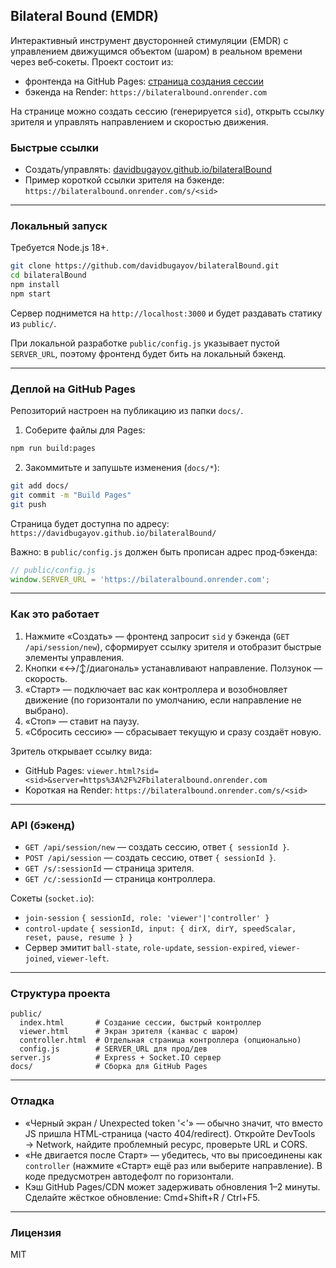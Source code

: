 ## Bilateral Bound (EMDR)

Интерактивный инструмент двусторонней стимуляции (EMDR) с управлением движущимся объектом (шаром) в реальном времени через веб‑сокеты. Проект состоит из:

- фронтенда на GitHub Pages: [страница создания сессии](https://davidbugayov.github.io/bilateralBound/)  
- бэкенда на Render: `https://bilateralbound.onrender.com`

На странице можно создать сессию (генерируется `sid`), открыть ссылку зрителя и управлять направлением и скоростью движения.

### Быстрые ссылки
- Создать/управлять: [davidbugayov.github.io/bilateralBound](https://davidbugayov.github.io/bilateralBound/)
- Пример короткой ссылки зрителя на бэкенде: `https://bilateralbound.onrender.com/s/<sid>`

---

### Локальный запуск

Требуется Node.js 18+.

```bash
git clone https://github.com/davidbugayov/bilateralBound.git
cd bilateralBound
npm install
npm start
```

Сервер поднимется на `http://localhost:3000` и будет раздавать статику из `public/`.

При локальной разработке `public/config.js` указывает пустой `SERVER_URL`, поэтому фронтенд будет бить на локальный бэкенд.

---

### Деплой на GitHub Pages

Репозиторий настроен на публикацию из папки `docs/`.

1) Соберите файлы для Pages:
```bash
npm run build:pages
```
2) Закоммитьте и запушьте изменения (`docs/*`):
```bash
git add docs/
git commit -m "Build Pages"
git push
```

Страница будет доступна по адресу:  
`https://davidbugayov.github.io/bilateralBound/`

Важно: в `public/config.js` должен быть прописан адрес прод‑бэкенда:

```js
// public/config.js
window.SERVER_URL = 'https://bilateralbound.onrender.com';
```

---

### Как это работает

1. Нажмите «Создать» — фронтенд запросит `sid` у бэкенда (`GET /api/session/new`), сформирует ссылку зрителя и отобразит быстрые элементы управления.
2. Кнопки «↔︎/↕︎/диагональ» устанавливают направление. Ползунок — скорость.
3. «Старт» — подключает вас как контроллера и возобновляет движение (по горизонтали по умолчанию, если направление не выбрано).
4. «Стоп» — ставит на паузу.
5. «Сбросить сессию» — сбрасывает текущую и сразу создаёт новую.

Зритель открывает ссылку вида:
- GitHub Pages: `viewer.html?sid=<sid>&server=https%3A%2F%2Fbilateralbound.onrender.com`
- Короткая на Render: `https://bilateralbound.onrender.com/s/<sid>`

---

### API (бэкенд)

- `GET /api/session/new` — создать сессию, ответ `{ sessionId }`.
- `POST /api/session` — создать сессию, ответ `{ sessionId }`.
- `GET /s/:sessionId` — страница зрителя.
- `GET /c/:sessionId` — страница контроллера.

Сокеты (`socket.io`):
- `join-session` `{ sessionId, role: 'viewer'|'controller' }`
- `control-update` `{ sessionId, input: { dirX, dirY, speedScalar, reset, pause, resume } }`
- Сервер эмитит `ball-state`, `role-update`, `session-expired`, `viewer-joined`, `viewer-left`.

---

### Структура проекта

```
public/
  index.html       # Создание сессии, быстрый контроллер
  viewer.html      # Экран зрителя (канвас с шаром)
  controller.html  # Отдельная страница контроллера (опционально)
  config.js        # SERVER_URL для прод/дев
server.js          # Express + Socket.IO сервер
docs/              # Сборка для GitHub Pages
```

---

### Отладка

- «Черный экран / Unexpected token '<'» — обычно значит, что вместо JS пришла HTML‑страница (часто 404/redirect). Откройте DevTools → Network, найдите проблемный ресурс, проверьте URL и CORS.
- «Не двигается после Старт» — убедитесь, что вы присоединены как `controller` (нажмите «Старт» ещё раз или выберите направление). В коде предусмотрен автодефолт по горизонтали.
- Кэш GitHub Pages/CDN может задерживать обновления 1–2 минуты. Сделайте жёсткое обновление: Cmd+Shift+R / Ctrl+F5.

---

### Лицензия

MIT



